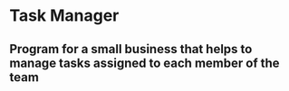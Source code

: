 # Task Manager
## Program for a small business that helps to manage tasks assigned to each member of the team

